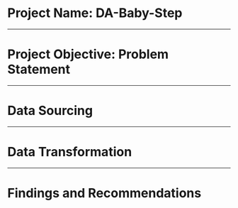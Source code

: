 # Project Name: DA-Baby-Step

----
# Project Objective: Problem Statement



----
# Data Sourcing



----
# Data Transformation



----
# Findings and Recommendations

